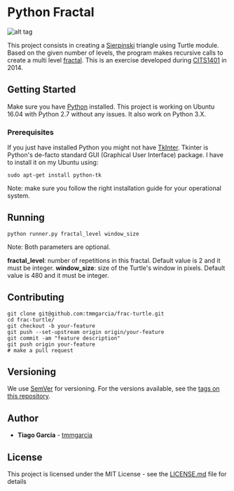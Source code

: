 # Python Fractal

![alt tag](https://raw.githubusercontent.com/tmmgarcia/frac-turtle/master/img/result.png)


This project consists in creating a [Sierpinski](https://en.wikipedia.org/wiki/Sierpinski_triangle) triangle using Turtle module. Based on the given number of levels, the program makes recursive calls to create a multi level [fractal](https://en.wikipedia.org/wiki/Fractal). This is an exercise developed during [CITS1401](http://teaching.csse.uwa.edu.au/units/CITS1401/) in 2014.


## Getting Started

Make sure you have [Python](https://www.python.org/) installed. This project is working on Ubuntu 16.04 with Python 2.7 without any issues. It also work on Python 3.X.

### Prerequisites

If you just have installed Python you might not have [TkInter](https://wiki.python.org/moin/TkInter). Tkinter is Python's de-facto standard GUI (Graphical User Interface) package. I have to install it on my Ubuntu using:

```
sudo apt-get install python-tk
```

Note: make sure you follow the right installation guide for your operational system.

## Running

```
python runner.py fractal_level window_size
```
Note: Both parameters are optional.

**fractal_level**: number of repetitions in this fractal. Default value is 2 and it must be integer.
**window_size**: size of the Turtle's window in pixels. Default value is 480 and it must be integer.

## Contributing

```
git clone git@github.com:tmmgarcia/frac-turtle.git
cd frac-turtle/
git checkout -b your-feature
git push --set-upstream origin origin/your-feature
git commit -am "feature description"
git push origin your-feature   
# make a pull request
```

## Versioning

We use [SemVer](http://semver.org/) for versioning. For the versions available, see the [tags on this repository](https://github.com/your/project/tags).

## Author

* **Tiago Garcia** - [tmmgarcia](https://github.com/tmmgarcia)

## License

This project is licensed under the MIT License - see the [LICENSE.md](LICENSE.md) file for details
